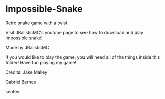 # Impossible-Snake
Retro snake game with a twist.

Visit JBalisticMC's youtube page to see how to download and play Impossible snake!

Made by JBalisticMC

If you would like to play the game, you will need all of the things inside this folder!
Have fun playing my game!

Credits:
Jake Malley

Gabriel Barnes

sentex




